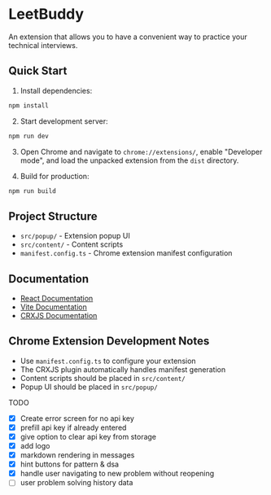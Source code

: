 # LeetBuddy

An extension that allows you to have a convenient way to practice your technical interviews.

## Quick Start

1. Install dependencies:

```bash
npm install
```

2. Start development server:

```bash
npm run dev
```

3. Open Chrome and navigate to `chrome://extensions/`, enable "Developer mode", and load the unpacked extension from the `dist` directory.

4. Build for production:

```bash
npm run build
```

## Project Structure

- `src/popup/` - Extension popup UI
- `src/content/` - Content scripts
- `manifest.config.ts` - Chrome extension manifest configuration

## Documentation

- [React Documentation](https://reactjs.org/)
- [Vite Documentation](https://vitejs.dev/)
- [CRXJS Documentation](https://crxjs.dev/vite-plugin)

## Chrome Extension Development Notes

- Use `manifest.config.ts` to configure your extension
- The CRXJS plugin automatically handles manifest generation
- Content scripts should be placed in `src/content/`
- Popup UI should be placed in `src/popup/`

TODO

- [x] Create error screen for no api key
- [x] prefill api key if already entered
- [x] give option to clear api key from storage
- [x] add logo
- [x] markdown rendering in messages
- [x] hint buttons for pattern & dsa
- [x] handle user navigating to new problem without reopening
- [ ] user problem solving history data
